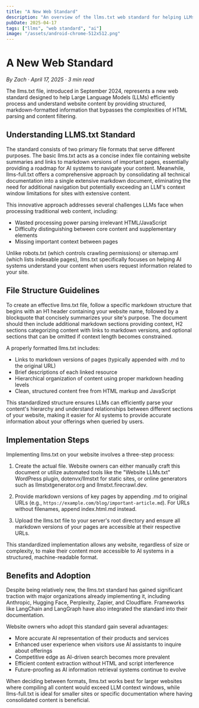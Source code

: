 ```yaml
---
title: "A New Web Standard"
description: "An overview of the llms.txt web standard for helping LLMs understand website content."
pubDate: 2025-04-17
tags: ["llms", "web standard", "ai"]
image: "/assets/android-chrome-512x512.png"
---
```


# A New Web Standard

_By Zach · April 17, 2025 · 3 min read_

The llms.txt file, introduced in September 2024, represents a new web standard designed to help Large Language Models (LLMs) efficiently process and understand website content by providing structured, markdown-formatted information that bypasses the complexities of HTML parsing and content filtering.

## Understanding LLMS.txt Standard

The standard consists of two primary file formats that serve different purposes. The basic llms.txt acts as a concise index file containing website summaries and links to markdown versions of important pages, essentially providing a roadmap for AI systems to navigate your content. Meanwhile, llms-full.txt offers a comprehensive approach by consolidating all technical documentation into a single extensive markdown document, eliminating the need for additional navigation but potentially exceeding an LLM's context window limitations for sites with extensive content.

This innovative approach addresses several challenges LLMs face when processing traditional web content, including:

- Wasted processing power parsing irrelevant HTML/JavaScript
- Difficulty distinguishing between core content and supplementary elements
- Missing important context between pages

Unlike robots.txt (which controls crawling permissions) or sitemap.xml (which lists indexable pages), llms.txt specifically focuses on helping AI systems understand your content when users request information related to your site.

## File Structure Guidelines

To create an effective llms.txt file, follow a specific markdown structure that begins with an H1 header containing your website name, followed by a blockquote that concisely summarizes your site's purpose. The document should then include additional markdown sections providing context, H2 sections categorizing content with links to markdown versions, and optional sections that can be omitted if context length becomes constrained.

A properly formatted llms.txt includes:

- Links to markdown versions of pages (typically appended with .md to the original URL)
- Brief descriptions of each linked resource
- Hierarchical organization of content using proper markdown heading levels
- Clean, structured content free from HTML markup and JavaScript

This standardized structure ensures LLMs can efficiently parse your content's hierarchy and understand relationships between different sections of your website, making it easier for AI systems to provide accurate information about your offerings when queried by users.

## Implementation Steps

Implementing llms.txt on your website involves a three-step process:

1. Create the actual file. Website owners can either manually craft this document or utilize automated tools like the "Website LLMs.txt" WordPress plugin, dotenvx/llmstxt for static sites, or online generators such as llmstxtgenerator.org and llmstxt.firecrawl.dev.

2. Provide markdown versions of key pages by appending .md to original URLs (e.g., `https://example.com/blog/important-article.md`). For URLs without filenames, append index.html.md instead.

3. Upload the llms.txt file to your server's root directory and ensure all markdown versions of your pages are accessible at their respective URLs.

This standardized implementation allows any website, regardless of size or complexity, to make their content more accessible to AI systems in a structured, machine-readable format.

## Benefits and Adoption

Despite being relatively new, the llms.txt standard has gained significant traction with major organizations already implementing it, including Anthropic, Hugging Face, Perplexity, Zapier, and Cloudflare. Frameworks like LangChain and LangGraph have also integrated the standard into their documentation.

Website owners who adopt this standard gain several advantages:

- More accurate AI representation of their products and services
- Enhanced user experience when visitors use AI assistants to inquire about offerings
- Competitive edge as AI-driven search becomes more prevalent
- Efficient content extraction without HTML and script interference
- Future-proofing as AI information retrieval systems continue to evolve

When deciding between formats, llms.txt works best for larger websites where compiling all content would exceed LLM context windows, while llms-full.txt is ideal for smaller sites or specific documentation where having consolidated content is beneficial.
